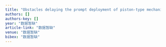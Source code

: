 ```yaml
---
title: "Obstacles delaying the prompt deployment of piston-type mechanical cardiopulmonary resuscitation devices during emergency department resuscitation: A video-recording and time …"
authors: []
authors-key: []
year: "数据暂缺"
article-link: "数据暂缺"
venue: "数据暂缺"
bibex: "数据暂缺"
---
```

